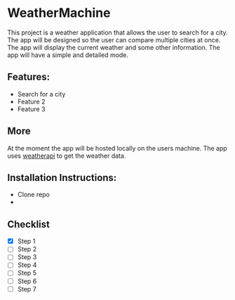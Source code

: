 ﻿# WeatherMachine

This project is a weather application that allows the user to search for a city. The app will be designed so the user can compare multiple cities at once. The app will display the current weather and some other information. The app will have a simple and detailed mode.

## Features:
- Search for a city
- Feature 2
- Feature 3

## More
At the moment the app will be hosted locally on the users machine. The app uses [weatherapi](https://www.weatherapi.com/) to get the weather data. 

## Installation Instructions:
- Clone repo 
- 

## Checklist
- [x] Step 1
- [ ] Step 2
- [ ] Step 3
- [ ] Step 4
- [ ] Step 5
- [ ] Step 6
- [ ] Step 7
